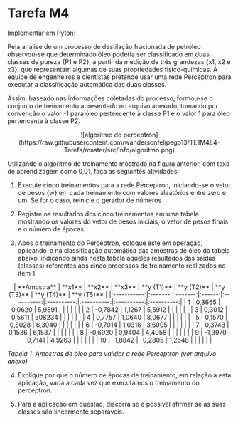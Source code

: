 # Tarefa M4

Implementar em Pyton:

Pela análise de um processo de destilação fracionada de petróleo observou-se que determinado óleo
poderia ser classificado em duas classes de pureza {P1 e P2}, a partir da medição de três grandezas
{x1, x2 e x3}, que representam algumas de suas propriedades físico-químicas. A equipe de
engenheiros e cientistas pretende usar uma rede Perceptron para executar a classificação automática
das duas classes. 

Assim, baseado nas informações coletadas do processo, formou-se o conjunto de treinamento
apresentado no arquivo anexado, tomando por convenção o valor -1 para óleo pertencente à classe
P1 e o valor 1 para óleo pertencente à classe P2.

<center>![algoritmo do perceptron](https://raw.githubusercontent.com/wandersonfelipegp13/TE1M4E4-Tarefa/master/src/info/algoritmo.png)</center>

Utilizando o algoritmo de treinamento mostrado na figura anterior, com taxa de aprendizagem como
0,01, faça as seguintes atividades:

1. Execute cinco treinamentos para a rede Perceptron, iniciando-se o vetor de pesos {w} em cada
treinamento com valores aleatórios entre zero e um. Se for o caso, reinicie o gerador de números

2. Registre os resultados dos cinco treinamentos em uma tabela mostrando os valores do vetor de
pesos iniciais, o vetor de pesos finais e o número de épocas.

3. Após o treinamento do Perceptron, coloque este em operação, aplicando-o na classificação
automática das amostras de óleo da tabela abaixo, indicando ainda nesta tabela aqueles resultados
das saídas (classes) referentes aos cinco processos de treinamento realizados no item 1.

<center>
| **Amostra** |  **x1** |  **x2** | **x3** | **y (T1)** | **y (T2)** | **y (T3)** | **y (T4)** | **y (T5)** |
|:-----------:|:-------:|:-------:|:------:|:----------:|:----------:|:----------:|:----------:|:----------:|
|      1      |  0,3665 |  0,0620 | 5,9891 |            |            |            |            |            |
|      2      | -0,7842 |  1,1267 | 5,5912 |            |            |            |            |            |
|      3      |  0,3012 |  0,5611 | 508234 |            |            |            |            |            |
|      4      |  0,7757 |  1,0640 | 8,0677 |            |            |            |            |            |
|      5      |  0,1570 |  0,8028 | 6,3040 |            |            |            |            |            |
|      6      | -0,7014 |  1,0316 | 3,6005 |            |            |            |            |            |
|      7      |  0,3748 |  0,1536 | 6,1537 |            |            |            |            |            |
|      8      | -0,6920 |  0,9404 | 4,4058 |            |            |            |            |            |
|      9      | -1,3970 |  0,7141 | 4,9263 |            |            |            |            |            |
|      10     | -1,8842 | -0,2805 | 1,2548 |            |            |            |            |            |
</center>

*Tabela 1: Amostras de óleo para validar a rede Perceptron (ver arquivo anexo)*

4. Explique por que o número de épocas de treinamento, em relação a esta aplicação, varia a cada
vez que executamos o treinamento do perceptron.

5. Para a aplicação em questão, discorra se é possível afirmar se as suas classes são linearmente
separáveis.
